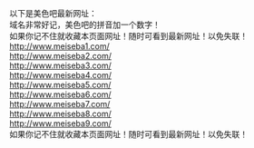 以下是美色吧最新网址：<br/>
域名非常好记，美色吧的拼音加一个数字！<br/>
如果你记不住就收藏本页面网址！随时可看到最新网址！以免失联！ <br/>
http://www.meiseba1.com/<br/>
http://www.meiseba2.com/<br/>
http://www.meiseba3.com/<br/>
http://www.meiseba4.com/<br/>
http://www.meiseba5.com/<br/>
http://www.meiseba6.com/<br/>
http://www.meiseba7.com/<br/>
http://www.meiseba8.com/<br/>
http://www.meiseba9.com/<br/>
如果你记不住就收藏本页面网址！随时可看到最新网址！以免失联！<br/>
